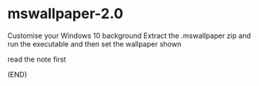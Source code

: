 # mswallpaper-2.0
Customise your Windows 10 background
Extract the .mswallpaper zip and run the executable and then set the wallpaper shown












read the note first








(END)

